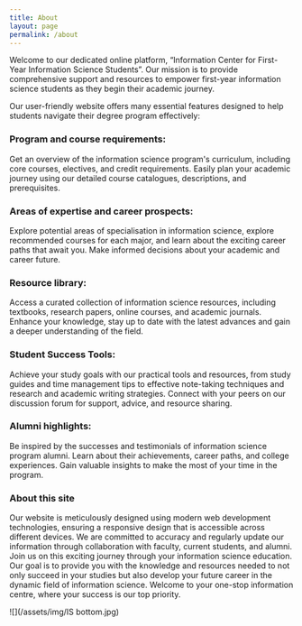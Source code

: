```yaml
---
title: About
layout: page
permalink: /about
---
```



<!-- # ABOUT FIRST YEAR BIS 1-STOP -->

<span class="first_word">Welcome</span> to our dedicated online
platform, “Information Center for First-Year Information Science
Students”. Our mission is to provide comprehensive support and resources
to empower first-year information science students as they begin their
academic journey.

Our user-friendly website offers many essential features designed to
help students navigate their degree program effectively:

### Program and course requirements:

Get an overview of the information science program's curriculum,
including core courses, electives, and credit requirements. Easily plan
your academic journey using our detailed course catalogues,
descriptions, and prerequisites.

### Areas of expertise and career prospects:

Explore potential areas of specialisation in information science,
explore recommended courses for each major, and learn about the
exciting career paths that await you. Make informed decisions about
your academic and career future.


### Resource library:

Access a curated collection of information science resources,
including textbooks, research papers, online courses, and academic
journals. Enhance your knowledge, stay up to date with the latest
advances and gain a deeper understanding of the field.

### Student Success Tools:

Achieve your study goals with our practical tools and resources, from
study guides and time management tips to effective note-taking
techniques and research and academic writing strategies. Connect with
your peers on our discussion forum for support, advice, and resource
sharing.

### Alumni highlights:

Be inspired by the successes and testimonials of information science
program alumni. Learn about their achievements, career paths, and
college experiences. Gain valuable insights to make the most of your
time in the program.

### About this site

Our website is meticulously designed using modern web development
technologies, ensuring a responsive design that is accessible across
different devices. We are committed to accuracy and regularly update our
information through collaboration with faculty, current students, and
alumni. Join us on this exciting journey through your information
science education. Our goal is to provide you with the knowledge and
resources needed to not only succeed in your studies but also develop
your future career in the dynamic field of information science. Welcome
to your one-stop information centre, where your success is our top
priority.

![](/assets/img/IS bottom.jpg)

<!-- {% include footer.html %} -->
